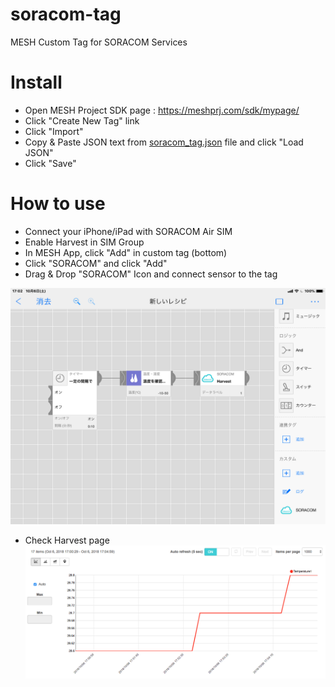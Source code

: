 # soracom-tag
MESH Custom Tag for SORACOM Services

# Install
- Open MESH Project SDK page : https://meshprj.com/sdk/mypage/
- Click "Create New Tag" link
- Click "Import"
- Copy & Paste JSON text from [soracom_tag.json](soracom_tag.json) file and click "Load JSON"
- Click "Save"

# How to use
- Connect your iPhone/iPad with SORACOM Air SIM
- Enable Harvest in SIM Group
- In MESH App, click "Add" in custom tag (bottom)
- Click "SORACOM" and click "Add"
- Drag & Drop "SORACOM" Icon and connect sensor to the tag

![MESH APP](img/MESH_APP.jpg)

- Check Harvest page
![Harvest](img/Harvest.png)
